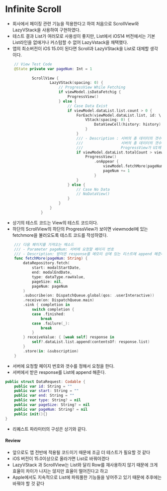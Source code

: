 # Infinite Scroll
- 회사에서 페이징 관련 기능을 적용한다고 하여 처음으로 ScrollView와 LazyVStack을 사용하여 구현하였다.
- 테스트 결과 List가 여러모로 사용성이 좋지만, List에서 iOS14 버전에서는 기본 List라인을 없애거나 커스텀할 수 없어 LazyVstack을 채택했다.
- 앱의 최소버전이 iOS 15.0이 된다면 Scroll과 LazyVStack을 List로 대체할 생각이다. 

```swift 
    // View Test Code 
    @State private var pageNum: Int = 1
    
            ScrollView {
                    LazyVStack(spacing: 0) {
                        // ProgressView While Fetching
                        if viewModel.isDataFetchig {
                            ProgressView()
                        } else {
                            // Case Data Exist
                            if viewModel.dataList.list.count > 0 {
                                ForEach(viewModel.dataList.list, id: \.id) { history in
                                    VStack(spacing: 0) {
                                        DataViewCell(history: history)
                                    }
                                }
                                /// - Description : 서버의 총 데이터의 갯수와 모델의 리스트의 갯수를 비교하여
                                ///                 서버의 총 데이터의 갯수가 적은 경우 더 받아올 데이터가 있다고 판단한다.
                                ///                 ProgressView가 UI에 노출되었을 때, 다음 페이지의 데이터를 부르는 로직을 호출한다.
                                if viewModel.dataList.totalCount > viewModel.dataList.list.count {
                                    ProgressView()
                                        .onAppear {
                                            viewModel.fetchMore(pageNum: "\(pageNum)")
                                            pageNum += 1
                                        }
                                }
                            } else {
                                // Case No Data
                                // NoDataView()
                            }
                        }
                    }
                }
```

- 상기의 테스트 코드는 View의 테스트 코드이다.
- 하단의 ScrollView의 하단의 ProgressView가 보이면 viewmodel에 있는 fetchmore을 불러오도록 테스트 코드를 작성하였다. 

```swift 
    /// 다음 페이지를 가져오는 메소드
    /// - Parameter pageNum: 서버에 요청할 페이지 번호
    /// - Description: 받아온 response를 메모리 상에 있는 리스트에 append 해준다.
    func fetchMore(pageNum: String) {
        dataRepository.fetch(
            start: modalStartDate,
            end: modalEndDate,
            type: dataType.rawValue,
            pageSize: nil,
            pageNum: pageNum
        )
        .subscribe(on: DispatchQueue.global(qos: .userInteractive))
        .receive(on: DispatchQueue.main)
        .sink { completion in
            switch completion {
            case .finished:
                break
            case .failure(_):
                break
            }
        } receiveValue: { [weak self] response in
            self?.dataList.list.append(contentsOf: response.list)
        }
        .store(in: &subscription)
    }
```
- 서버에 요청할 페이지 번호와 갯수를 정해서 요청을 한다. 
- 서버에서 받은 response를 List에 append 해준다. 

```swift
public struct DataRequest: Codable {
    public var id: String = ""
    public var start: String = ""
    public var end: String = ""
    public var type: String? = nil
    public var pageSize: String? = nil
    public var pageNum: String? = nil
    public init(){}
}
```
- 리퀘스트 파라미터의 구성은 상기와 같다. 

#### Review
- 앞으로도 앱 전반에 적용될 코드이기 때문에 조금 더 테스트가 필요할 것 같다
- iOS 버전이 15.0이상으로 올라가면 List로 바꿔야겠다
- LazyVStack 과 ScrollView는 List와 달리 Row를 재사용하지 않기 때문에 크게 효율이 차이가 나지는 않지만 효율이 떨어진다고 하고
- Apple에서도 지속적으로 List에 파워풀한 기능들을 넣어주고 있기 때문에 추후에는 바꿔야 할 것 같다 

